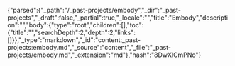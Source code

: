 {"parsed":{"_path":"/_past-projects/embody","_dir":"_past-projects","_draft":false,"_partial":true,"_locale":"","title":"Embody","description":"","body":{"type":"root","children":[],"toc":{"title":"","searchDepth":2,"depth":2,"links":[]}},"_type":"markdown","_id":"content:_past-projects:embody.md","_source":"content","_file":"_past-projects/embody.md","_extension":"md"},"hash":"8DwXlCmPNo"}